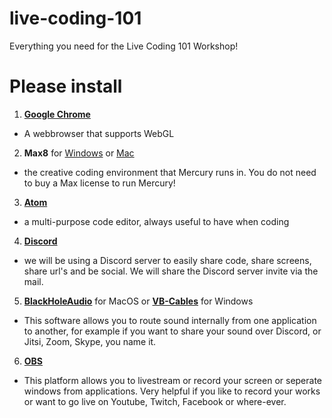 # live-coding-101
Everything you need for the Live Coding 101 Workshop!

# Please install

1. [**Google Chrome**](https://www.google.com/chrome/)
  - A webbrowser that supports WebGL
2. **Max8** for [Windows](https://akiaj5esl75o5wbdcv2a-maxmspjitter.s3.amazonaws.com/Max808_x64_190808.zip) or [Mac](https://akiaj5esl75o5wbdcv2a-maxmspjitter.s3.amazonaws.com/Max808_190808.dmg)
  - the creative coding environment that Mercury runs in. You do not need to buy a Max license to run Mercury!
3. [**Atom**](https://atom.io/)
  - a multi-purpose code editor, always useful to have when coding
4. [**Discord**](https://discord.com/new)
  - we will be using a Discord server to easily share code, share screens, share url's and be social. We will share the Discord server invite via the mail.
5. [**BlackHoleAudio**](https://existential.audio/blackhole/?pk_campaign=github&pk_kwd=release) for MacOS or [**VB-Cables**](https://www.vb-audio.com/Cable/) for Windows
  - This software allows you to route sound internally from one application to another, for example if you want to share your sound over Discord, or Jitsi, Zoom, Skype, you name it.
6. [**OBS**](https://obsproject.com/)
  - This platform allows you to livestream or record your screen or seperate windows from applications. Very helpful if you like to record your works or want to go live on Youtube, Twitch, Facebook or where-ever.

